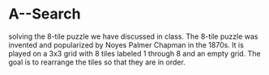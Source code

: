 # A--Search
solving the 8-tile puzzle we have discussed in class. The 8-tile puzzle was invented and popularized by Noyes Palmer Chapman in the 1870s. It is played on a 3x3 grid with 8 tiles labeled 1 through 8 and an empty grid. The goal is to rearrange the tiles so that they are in order.
